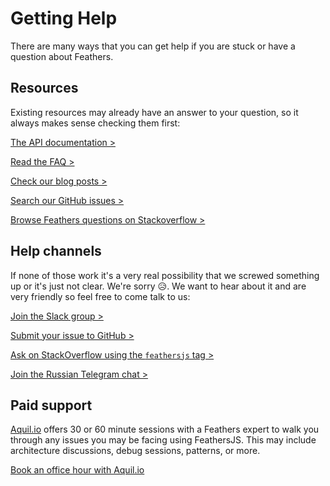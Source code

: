 # Getting Help

There are many ways that you can get help if you are stuck or have a question about Feathers.

## Resources

Existing resources may already have an answer to your question, so it always makes sense checking them first:

[The API documentation >](../api/)

[Read the FAQ >](./faq.md)

[Check our blog posts >](https://blog.feathersjs.com/)

[Search our GitHub issues >](https://github.com/issues?utf8=%E2%9C%93&q=is%3Aopen+is%3Aissue+user%3Afeathersjs+)

[Browse Feathers questions on Stackoverflow >](http://stackoverflow.com/questions/tagged/feathersjs)

## Help channels

If none of those work it's a very real possibility that we screwed something up or it's just not clear. We're sorry :disappointed_relieved:. We want to hear about it and are very friendly so feel free to come talk to us:

[Join the Slack group >](http://slack.feathersjs.com/)

[Submit your issue to GitHub >](https://github.com/feathersjs/feathers/issues/new) 

[Ask on StackOverflow using the `feathersjs` tag >](http://stackoverflow.com)

[Join the Russian Telegram chat >](https://t.me/featherjs)

## Paid support

[Aquil.io](https://aquil.io/) offers 30 or 60 minute sessions with a Feathers expert to walk you through any issues you may be facing using FeathersJS. This may include architecture discussions, debug sessions, patterns, or more.

[Book an office hour with Aquil.io](https://aquil.io/office-hours)
